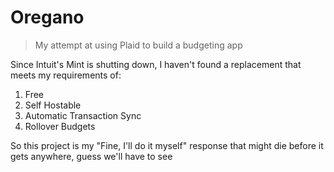 # Oregano

> My attempt at using Plaid to build a budgeting app

Since Intuit's Mint is shutting down, I haven't found a replacement that meets my requirements of:

1. Free
2. Self Hostable
3. Automatic Transaction Sync
4. Rollover Budgets

So this project is my "Fine, I'll do it myself" response that might die before it gets anywhere, guess we'll have to see